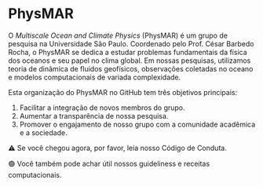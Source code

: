 # PhysMAR
O *Multiscale Ocean and Climate Physics* (PhysMAR) é um grupo de pesquisa na Universidade São Paulo. Coordenado pelo Prof. César Barbedo Rocha, o PhysMAR se dedica a estudar problemas fundamentais da física dos oceanos e seu papel no clima global. Em nossas pesquisas, utilizamos teoria de dinâmica de fluidos geofísicos, observações coletadas no oceano e modelos computacionais de variada complexidade.

Esta organização do PhysMAR no GitHub tem três objetivos principais:

1. Facilitar a integração de novos membros do grupo. 
2.  Aumentar a transparência de nossa pesquisa.
3.  Promover o engajamento de nosso grupo com a comunidade acadêmica e a sociedade.


⚠️ Se você chegou agora, por favor, leia nosso Código de Conduta.

🟢 Você também pode achar útil nossos guideliness e receitas computacionais.

